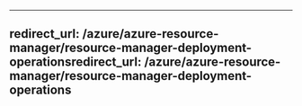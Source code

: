 ----
<a name="redirecturl-azureazure-resource-managerresource-manager-deployment-operations"></a><span data-ttu-id="dcead-101">redirect_url: /azure/azure-resource-manager/resource-manager-deployment-operations</span><span class="sxs-lookup"><span data-stu-id="dcead-101">redirect_url: /azure/azure-resource-manager/resource-manager-deployment-operations</span></span>
---